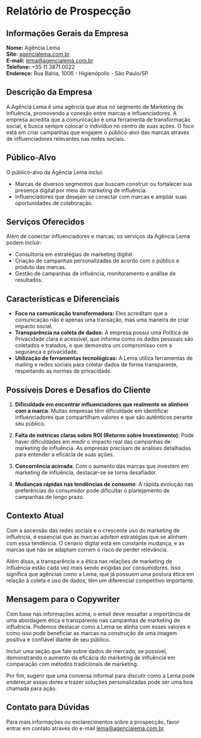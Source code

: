 # Relatório de Prospecção

## Informações Gerais da Empresa

**Nome:** Agência Lema  
**Site:** [agencialema.com.br](http://www.agencialema.com.br)  
**E-mail:** lema@agencialema.com.br  
**Telefone:** +55 11 3871.0022  
**Endereço:** Rua Bahia, 1006 - Higienópolis - São Paulo/SP  

## Descrição da Empresa

A Agência Lema é uma agência que atua no segmento de Marketing de Influência, promovendo a conexão entre marcas e influenciadores. A empresa acredita que a comunicação é uma ferramenta de transformação social, e busca sempre colocar o indivíduo no centro de suas ações. O foco está em criar campanhas que engajem o público-alvo das marcas através de influenciadores relevantes nas redes sociais.

## Público-Alvo

O público-alvo da Agência Lema inclui:
- Marcas de diversos segmentos que buscam construir ou fortalecer sua presença digital por meio do marketing de influência.
- Influenciadores que desejam se conectar com marcas e ampliar suas oportunidades de colaboração.

## Serviços Oferecidos

Além de conectar influenciadores e marcas, os serviços da Agência Lema podem incluir:
- Consultoria em estratégias de marketing digital.
- Criação de campanhas personalizadas de acordo com o público e produto das marcas.
- Gestão de campanhas de influência, monitoramento e análise de resultados.
  
## Características e Diferenciais

- **Foco na comunicação transformadora:** Eles acreditam que a comunicação não é apenas uma transação, mas uma maneira de criar impacto social.
- **Transparência na coleta de dados:** A empresa possui uma Política de Privacidade clara e acessível, que informa como os dados pessoais são coletados e tratados, o que demonstra um compromisso com a segurança e privacidade.
- **Utilização de ferramentas tecnológicas:** A Lema utiliza ferramentas de mailing e redes sociais para coletar dados de forma transparente, respeitando as normas de privacidade.

## Possíveis Dores e Desafios do Cliente

1. **Dificuldade em encontrar influenciadores que realmente se alinhem com a marca**: Muitas empresas têm dificuldade em identificar influenciadores que compartilham valores e que são autênticos perante seu público.
  
2. **Falta de métricas claras sobre ROI (Retorno sobre Investimento)**: Pode haver dificuldades em medir o impacto real das campanhas de marketing de influência. As empresas precisam de análises detalhadas para entender a eficácia de suas ações.

3. **Concorrência acirrada**: Com o aumento das marcas que investem em marketing de influência, destacar-se se torna desafiador. 

4. **Mudanças rápidas nas tendências de consumo**: A rápida evolução nas preferências do consumidor pode dificultar o planejamento de campanhas de longo prazo.

## Contexto Atual

Com a ascensão das redes sociais e o crescente uso do marketing de influência, é essencial que as marcas adotem estratégias que se alinhem com essa tendência. O cenário digital está em constante mudança, e as marcas que não se adaptam correm o risco de perder relevância.

Além disso, a transparência e a ética nas relações de marketing de influência estão cada vez mais sendo exigidas por consumidores. Isso significa que agências como a Lema, que já possuem uma postura ética em relação à coleta e uso de dados, têm um diferencial competitivo importante.

## Mensagem para o Copywriter

Com base nas informações acima, o email deve ressaltar a importância de uma abordagem ética e transparente nas campanhas de marketing de influência. Podemos destacar como a Lema se alinha com esses valores e como isso pode beneficiar as marcas na construção de uma imagem positiva e confiável diante de seu público.

Incluir uma seção que fale sobre dados de mercado, se possível, demonstrando o aumento da eficácia do marketing de influência em comparação com métodos tradicionais de marketing. 

Por fim, sugerir que uma conversa informal para discutir como a Lema pode endereçar essas dores e trazer soluções personalizadas pode ser uma boa chamada para ação. 

## Contato para Dúvidas

Para mais informações ou esclarecimentos sobre a prospecção, favor entrar em contato através do e-mail lema@agencialema.com.br.